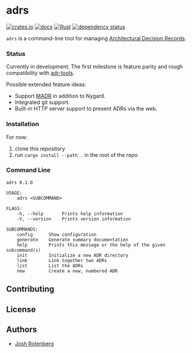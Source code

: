 # adrs

[![crates.io](https://img.shields.io/crates/d/adrs.svg)](https://crates.io/crates/adrs)
[![docs](https://docs.rs/adrs/badge.svg)](https://docs.rs/adrs)
[![Rust](https://github.com/joshrotenberg/adrs/workflows/Rust/badge.svg)](https://github.com/joshrotenberg/adrs/actions?query=workflow%3ARust)
[![dependency status](https://deps.rs/repo/github/joshrotenberg/adrs/status.svg)](https://deps.rs/repo/github/joshrotenberg/adrs)


`adrs` is a command-line tool for managing [Architectural Decision Records][0].

### Status

Currently in development. The first milestone is feature parity and rough compatibility with [adr-tools][1].

Possible extended feature ideas:

* Support [MADR][2] in addition to Nygard.
* Integrated git support.
* Built-in HTTP server support to present ADRs via the web.


### Installation

For now:

1. clone this repository
2. run `cargo install --path .` in the root of the repo

### Command Line

```
adrs 0.1.0

USAGE:
    adrs <SUBCOMMAND>

FLAGS:
    -h, --help       Prints help information
    -V, --version    Prints version information

SUBCOMMANDS:
    config      Show configuration
    generate    Generate summary documentation
    help        Prints this message or the help of the given subcommand(s)
    init        Initialize a new ADR directory
    link        Link together two ADRs
    list        List the ADRs
    new         Create a new, numbered ADR
```

## Contributing
## License

## Authors

* [Josh Rotenberg][3]

[0]: https://adr.github.io
[1]: https://github.com/npryce/adr-tools
[2]: https://adr.github.io/madr/
[3]: https://github.com/joshrotenberg
